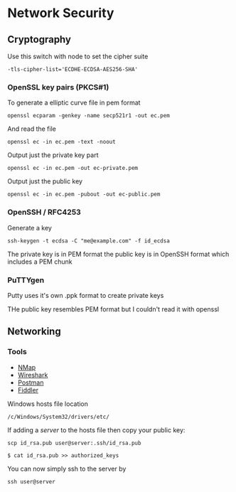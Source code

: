 # Network Security

## Cryptography

Use this switch with node to set the cipher suite

    -tls-cipher-list='ECDHE-ECDSA-AES256-SHA'

### OpenSSL key pairs (PKCS#1)
To generate a elliptic curve file in pem format

    openssl ecparam -genkey -name secp521r1 -out ec.pem

And read the file

    openssl ec -in ec.pem -text -noout

Output just the private key part

    openssl ec -in ec.pem -out ec-private.pem

Output just the public key

    openssl ec -in ec.pem -pubout -out ec-public.pem

### OpenSSH / RFC4253

Generate a key

    ssh-keygen -t ecdsa -C "me@example.com" -f id_ecdsa

The private key is in PEM format the public key is in OpenSSH format which includes a PEM chunk

### PuTTYgen

Putty uses it's own .ppk format to create private keys

THe public key resembles PEM format but I couldn't read it with openssl

## Networking

### Tools

* [NMap](https://nmap.org/)
* [Wireshark](https://www.wireshark.org/)
* [Postman](https://www.getpostman.com/)
* [Fiddler](https://www.telerik.com/fiddler)

Windows hosts file location

    /c/Windows/System32/drivers/etc/

If adding a *server* to the hosts file then copy your public key:

    scp id_rsa.pub user@server:.ssh/id_rsa.pub

    $ cat id_rsa.pub >> authorized_keys

You can now simply ssh to the server by

    ssh user@server


